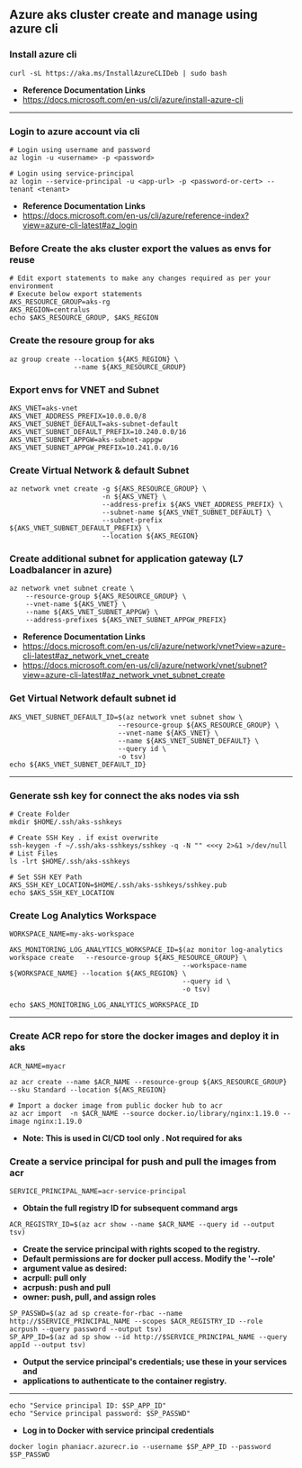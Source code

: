 ## Azure aks cluster create and manage using azure cli

### Install azure cli 
```
curl -sL https://aka.ms/InstallAzureCLIDeb | sudo bash
```

- **Reference Documentation Links**
- https://docs.microsoft.com/en-us/cli/azure/install-azure-cli

***

### Login to azure account via cli
```
# Login using username and password
az login -u <username> -p <password>

# Login using service-principal
az login --service-principal -u <app-url> -p <password-or-cert> --tenant <tenant>

```
- **Reference Documentation Links**
- https://docs.microsoft.com/en-us/cli/azure/reference-index?view=azure-cli-latest#az_login
  
### Before Create the aks cluster export the values as envs for reuse

```
# Edit export statements to make any changes required as per your environment
# Execute below export statements
AKS_RESOURCE_GROUP=aks-rg
AKS_REGION=centralus
echo $AKS_RESOURCE_GROUP, $AKS_REGION
```

### Create the resoure group for aks 

```
az group create --location ${AKS_REGION} \
                --name ${AKS_RESOURCE_GROUP}
```

### Export envs for VNET and Subnet

```
AKS_VNET=aks-vnet
AKS_VNET_ADDRESS_PREFIX=10.0.0.0/8
AKS_VNET_SUBNET_DEFAULT=aks-subnet-default
AKS_VNET_SUBNET_DEFAULT_PREFIX=10.240.0.0/16
AKS_VNET_SUBNET_APPGW=aks-subnet-appgw
AKS_VNET_SUBNET_APPGW_PREFIX=10.241.0.0/16
```

### Create Virtual Network & default Subnet

```
az network vnet create -g ${AKS_RESOURCE_GROUP} \
                       -n ${AKS_VNET} \
                       --address-prefix ${AKS_VNET_ADDRESS_PREFIX} \
                       --subnet-name ${AKS_VNET_SUBNET_DEFAULT} \
                       --subnet-prefix ${AKS_VNET_SUBNET_DEFAULT_PREFIX} \
                       --location ${AKS_REGION}
```

### Create additional subnet for application gateway (L7 Loadbalancer in azure)

```
az network vnet subnet create \
    --resource-group ${AKS_RESOURCE_GROUP} \
    --vnet-name ${AKS_VNET} \
    --name ${AKS_VNET_SUBNET_APPGW} \
    --address-prefixes ${AKS_VNET_SUBNET_APPGW_PREFIX}
```

- **Reference Documentation Links**
- https://docs.microsoft.com/en-us/cli/azure/network/vnet?view=azure-cli-latest#az_network_vnet_create
- https://docs.microsoft.com/en-us/cli/azure/network/vnet/subnet?view=azure-cli-latest#az_network_vnet_subnet_create

### Get Virtual Network default subnet id

```
AKS_VNET_SUBNET_DEFAULT_ID=$(az network vnet subnet show \
                           --resource-group ${AKS_RESOURCE_GROUP} \
                           --vnet-name ${AKS_VNET} \
                           --name ${AKS_VNET_SUBNET_DEFAULT} \
                           --query id \
                           -o tsv)
echo ${AKS_VNET_SUBNET_DEFAULT_ID}
```

***

### Generate ssh key for connect the aks nodes via ssh 

```
# Create Folder
mkdir $HOME/.ssh/aks-sshkeys

# Create SSH Key . if exist overwrite
ssh-keygen -f ~/.ssh/aks-sshkeys/sshkey -q -N "" <<<y 2>&1 >/dev/null
# List Files
ls -lrt $HOME/.ssh/aks-sshkeys

# Set SSH KEY Path
AKS_SSH_KEY_LOCATION=$HOME/.ssh/aks-sshkeys/sshkey.pub
echo $AKS_SSH_KEY_LOCATION
```

### Create Log Analytics Workspace

```
WORKSPACE_NAME=my-aks-workspace

AKS_MONITORING_LOG_ANALYTICS_WORKSPACE_ID=$(az monitor log-analytics workspace create   --resource-group ${AKS_RESOURCE_GROUP} \
                                           --workspace-name ${WORKSPACE_NAME} --location ${AKS_REGION} \
                                           --query id \
                                           -o tsv)

echo $AKS_MONITORING_LOG_ANALYTICS_WORKSPACE_ID
```

***

### Create ACR repo for store the docker images and deploy it in aks 

```
ACR_NAME=myacr

az acr create --name $ACR_NAME --resource-group ${AKS_RESOURCE_GROUP} --sku Standard --location ${AKS_REGION}

# Import a docker image from public docker hub to acr
az acr import  -n $ACR_NAME --source docker.io/library/nginx:1.19.0 --image nginx:1.19.0
```
- **Note: This is used in CI/CD tool only . Not required for aks**
### Create a service principal for push and pull the images from acr 

```
SERVICE_PRINCIPAL_NAME=acr-service-principal
```

- **Obtain the full registry ID for subsequent command args**

```
ACR_REGISTRY_ID=$(az acr show --name $ACR_NAME --query id --output tsv)
```


- **Create the service principal with rights scoped to the registry.**
- **Default permissions are for docker pull access. Modify the '--role'**
- **argument value as desired:**
- **acrpull:     pull only**
- **acrpush:     push and pull**
- **owner:       push, pull, and assign roles**


```
SP_PASSWD=$(az ad sp create-for-rbac --name http://$SERVICE_PRINCIPAL_NAME --scopes $ACR_REGISTRY_ID --role acrpush --query password --output tsv)
SP_APP_ID=$(az ad sp show --id http://$SERVICE_PRINCIPAL_NAME --query appId --output tsv)
```

- **Output the service principal's credentials; use these in your services and**
- **applications to authenticate to the container registry.**
***

```
echo "Service principal ID: $SP_APP_ID"
echo "Service principal password: $SP_PASSWD"
```
- **Log in to Docker with service principal credentials**

```
docker login phaniacr.azurecr.io --username $SP_APP_ID --password $SP_PASSWD
```

